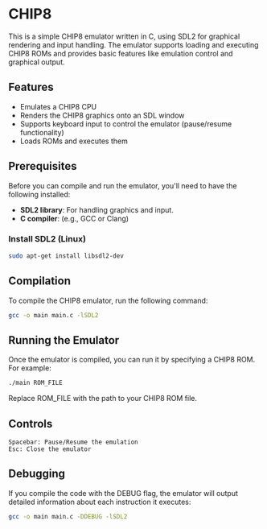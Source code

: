 # CHIP8

This is a simple CHIP8 emulator written in C, using SDL2 for graphical rendering and input handling. The emulator supports loading and executing CHIP8 ROMs and provides basic features like emulation control and graphical output.

## Features

- Emulates a CHIP8 CPU
- Renders the CHIP8 graphics onto an SDL window
- Supports keyboard input to control the emulator (pause/resume functionality)
- Loads ROMs and executes them

## Prerequisites

Before you can compile and run the emulator, you'll need to have the following installed:

- **SDL2 library**: For handling graphics and input.
- **C compiler**: (e.g., GCC or Clang)

### Install SDL2 (Linux)
```bash
sudo apt-get install libsdl2-dev
```

## Compilation

To compile the CHIP8 emulator, run the following command:

```bash
gcc -o main main.c -lSDL2
```

## Running the Emulator

Once the emulator is compiled, you can run it by specifying a CHIP8 ROM. For example:

```bash
./main ROM_FILE
```

Replace ROM_FILE with the path to your CHIP8 ROM file.

## Controls

    Spacebar: Pause/Resume the emulation
    Esc: Close the emulator

## Debugging

If you compile the code with the DEBUG flag, the emulator will output detailed information about each instruction it executes:

```bash
gcc -o main main.c -DDEBUG -lSDL2
```
